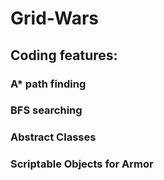 # Grid-Wars

## Coding features:
### A* path finding
### BFS searching
### Abstract Classes
### Scriptable Objects for Armor

